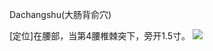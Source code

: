 Dachangshu(大肠背俞穴)

[定位]在腰部，当第4腰椎棘突下，旁开1.5寸。
![](https://picgo18719498306.oss-cn-guangzhou.aliyuncs.com/20250423195529375.png)